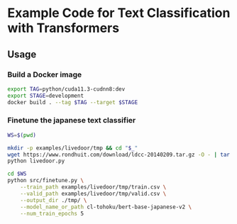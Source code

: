 # Example Code for Text Classification with Transformers

## Usage
### Build a Docker image 
```sh
export TAG=python/cuda11.3-cudnn8:dev
export STAGE=development
docker build . --tag $TAG --target $STAGE
```

### Finetune the japanese text classifier
```sh
WS=$(pwd)

mkdir -p examples/livedoor/tmp && cd "$_"
wget https://www.rondhuit.com/download/ldcc-20140209.tar.gz -O - | tar -xvf
python livedoor.py

cd $WS
python src/finetune.py \
    --train_path examples/livedoor/tmp/train.csv \
    --valid_path examples/livedoor/tmp/valid.csv \
    --output_dir ./tmp/ \
    --model_name_or_path cl-tohoku/bert-base-japanese-v2 \
    --num_train_epochs 5
```